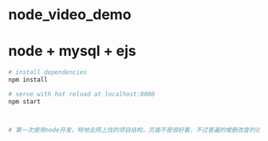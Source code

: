 # node_video_demo

# node + mysql + ejs

``` bash
# install dependencies
npm install

# serve with hot reload at localhost:8080
npm start



# 第一次使用node开发，特地去网上找的项目结构，页面不是很好看，不过普遍的增删改查的功能都做了。


